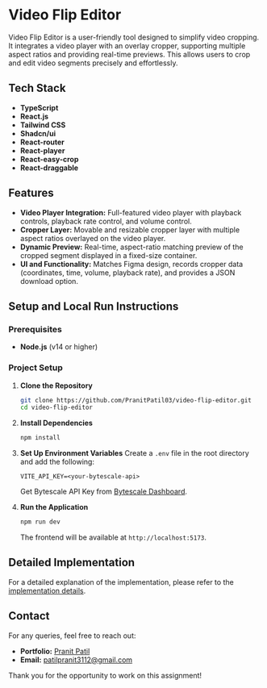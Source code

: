 # Video Flip Editor

Video Flip Editor is a user-friendly tool designed to simplify video cropping. It integrates a video player with an overlay cropper, supporting multiple aspect ratios and providing real-time previews. This allows users to crop and edit video segments precisely and effortlessly.

## Tech Stack

- **TypeScript**
- **React.js**
- **Tailwind CSS**
- **Shadcn/ui**
- **React-router**
- **React-player**
- **React-easy-crop**
- **React-draggable**

## Features

- **Video Player Integration:** Full-featured video player with playback controls, playback rate control, and volume control.
- **Cropper Layer:** Movable and resizable cropper layer with multiple aspect ratios overlayed on the video player.
- **Dynamic Preview:** Real-time, aspect-ratio matching preview of the cropped segment displayed in a fixed-size container.
- **UI and Functionality:** Matches Figma design, records cropper data (coordinates, time, volume, playback rate), and provides a JSON download option.

## Setup and Local Run Instructions

### Prerequisites

- **Node.js** (v14 or higher)

### Project Setup

1. **Clone the Repository**
   ```sh
   git clone https://github.com/PranitPatil03/video-flip-editor.git
   cd video-flip-editor
   ```

2. **Install Dependencies**
   ```sh
   npm install
   ```

3. **Set Up Environment Variables**
   Create a `.env` file in the root directory and add the following:
   ```plaintext
   VITE_API_KEY=<your-bytescale-api>
   ```
   Get Bytescale API Key from [Bytescale Dashboard](https://www.bytescale.com/dashboard/docs).

4. **Run the Application**
   ```sh
   npm run dev
   ```
   The frontend will be available at `http://localhost:5173`.

## Detailed Implementation

For a detailed explanation of the implementation, please refer to the [implementation details](https://puzzled-cornucopia-fd6.notion.site/VideoVerse-902f7f55fc3d4d509b42562683ebcfa7).

## Contact

For any queries, feel free to reach out:

- **Portfolio:** [Pranit Patil](https://patilpranit.vercel.app/)
- **Email:** [patilpranit3112@gmail.com](mailto:patilpranit3112@gmail.com)

Thank you for the opportunity to work on this assignment!
